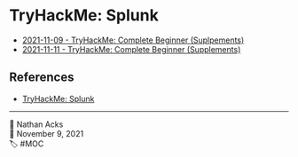 # TryHackMe: Splunk

* [2021-11-09 - TryHackMe: Complete Beginner (Suplpements)](../log/2021-11-09-tryhackme-complete-beginner-supplements.md)
* [2021-11-11 - TryHackMe: Complete Beginner (Supplements)](../log/2021-11-11-tryhackme-complete-beginner-supplements.md)

## References

* [TryHackMe: Splunk](https://tryhackme.com/room/bpsplunk)

- - - -

<span aria-hidden="true">👤</span> Nathan Acks  
<span aria-hidden="true">📅</span> November 9, 2021  
<span aria-hidden="true">🏷️</span> #MOC
